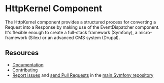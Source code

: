 HttpKernel Component
====================

The HttpKernel component provides a structured process for converting a Request into a Response by making use of the
EventDispatcher component. It's flexible enough to create a full-stack framework (Symfony), a micro-framework (Silex) or
an advanced CMS system (Drupal).

Resources
---------

* [Documentation](https://symfony.com/doc/current/components/http_kernel.html)
* [Contributing](https://symfony.com/doc/current/contributing/index.html)
* [Report issues](https://github.com/symfony/symfony/issues) and
  [send Pull Requests](https://github.com/symfony/symfony/pulls)
  in the [main Symfony repository](https://github.com/symfony/symfony)

